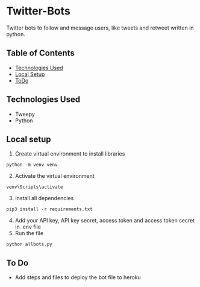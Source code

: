 # Twitter-Bots
Twitter bots to follow and message users, like tweets and retweet written in python.

## Table of Contents
+ [Technologies Used]()
+ [Local Setup]()
+ [ToDo]()

## Technologies Used
+ Tweepy
+ Python

## Local setup
1. Create virtual environment to install libraries
```
python -m venv venv
```
2. Activate the virtual environment
```
venv\Scripts\activate
```
3. Install all dependencies
```
pip3 install -r requirements.txt
```
4. Add your API key, API key secret, access token and access token secret in .env file
5. Run the file
```
python allbots.py
```

## To Do
+ Add steps and files to deploy the bot file to heroku
